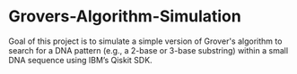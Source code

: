 # Grovers-Algorithm-Simulation
Goal of this project is to simulate a simple version of Grover's algorithm to search for a DNA pattern (e.g., a 2-base or 3-base substring) within a small DNA sequence using IBM’s Qiskit SDK.
